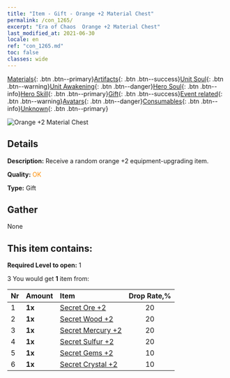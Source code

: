 ```yaml
---
title: "Item - Gift - Orange +2 Material Chest"
permalink: /con_1265/
excerpt: "Era of Chaos  Orange +2 Material Chest"
last_modified_at: 2021-06-30
locale: en
ref: "con_1265.md"
toc: false
classes: wide
---
```

 [Materials](/Items/){: .btn .btn--primary}[Artifacts](/Items/Artifacts/){: .btn .btn--success}[Unit Soul](/Items/UnitSoul/){: .btn .btn--warning}[Unit Awakening](/Items/UnitAwakening/){: .btn .btn--danger}[Hero Soul](/Items/HeroSoul/){: .btn .btn--info}[Hero Skill](/Items/HeroSkill/){: .btn .btn--primary}[Gift](/Items/Gift/){: .btn .btn--success}[Event related](/Items/Events/){: .btn .btn--warning}[Avatars](/Items/Avatars/){: .btn .btn--danger}[Consumables](/Items/Consumables/){: .btn .btn--info}[Unknown](/Items/Unknown/){: .btn .btn--primary}

 ![Orange +2 Material Chest](/images/t/i_304002.png)

## Details
 **Description:** Receive a random orange +2 equipment-upgrading item.

 **Quality:** <span style="color: #FF8C00">OK</span>

 **Type:** Gift

## Gather

  None

## This item contains:

 **Required Level to open:** 1

 3 You would get **1** item  from:

  | Nr | Amount |     Item    | Drop Rate,% |
  |:---|:-------|:------------|:---------:|
  | 1 |  **1x** | [Secret Ore +2](/Items/mat_75/) | 20 | 
  | 2 |  **1x** | [Secret Wood +2](/Items/mat_76/) | 20 | 
  | 3 |  **1x** | [Secret Mercury +2](/Items/mat_77/) | 20 | 
  | 4 |  **1x** | [Secret Sulfur +2](/Items/mat_78/) | 20 | 
  | 5 |  **1x** | [Secret Gems +2](/Items/mat_79/) | 10 | 
  | 6 |  **1x** | [Secret Crystal +2](/Items/mat_80/) | 10 | 
